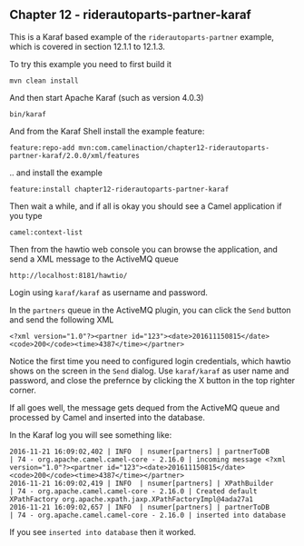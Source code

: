 Chapter 12 - riderautoparts-partner-karaf
-----------------------------------------

This is a Karaf based example of the `riderautoparts-partner` example, which is covered in section 12.1.1 to 12.1.3.


To try this example you need to first build it

    mvn clean install

And then start Apache Karaf (such as version 4.0.3)

    bin/karaf

And from the Karaf Shell install the example feature:

    feature:repo-add mvn:com.camelinaction/chapter12-riderautoparts-partner-karaf/2.0.0/xml/features

.. and install the example

    feature:install chapter12-riderautoparts-partner-karaf

Then wait a while, and if all is okay you should see a Camel application if you type

    camel:context-list

Then from the hawtio web console you can browse the application, and send a XML message to the ActiveMQ queue

    http://localhost:8181/hawtio/

Login using `karaf/karaf` as username and password.


In the `partners` queue in the ActiveMQ plugin, you can click the `Send` button and send the following XML

    <?xml version="1.0"?><partner id="123"><date>201611150815</date><code>200</code><time>4387</time></partner>

Notice the first time you need to configured login credentials, which hawtio shows on the screen in the `Send` dialog.
Use `karaf/karaf` as user name and password, and close the prefernce by clicking the X button in the top righter corner.


If all goes well, the message gets dequed from the ActiveMQ queue and processed by Camel and inserted into the database.

In the Karaf log you will see something like:

```
2016-11-21 16:09:02,402 | INFO  | nsumer[partners] | partnerToDB                      | 74 - org.apache.camel.camel-core - 2.16.0 | incoming message <?xml version="1.0"?><partner id="123"><date>201611150815</date><code>200</code><time>4387</time></partner>
2016-11-21 16:09:02,419 | INFO  | nsumer[partners] | XPathBuilder                     | 74 - org.apache.camel.camel-core - 2.16.0 | Created default XPathFactory org.apache.xpath.jaxp.XPathFactoryImpl@4ada27a1
2016-11-21 16:09:02,657 | INFO  | nsumer[partners] | partnerToDB                      | 74 - org.apache.camel.camel-core - 2.16.0 | inserted into database
```

If you see `inserted into database` then it worked.

